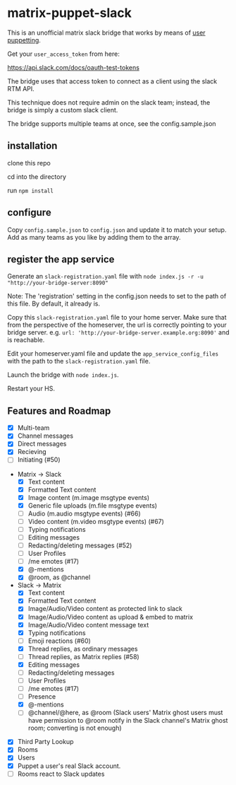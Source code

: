 # matrix-puppet-slack

This is an unofficial matrix slack bridge that works by means of [user puppetting](https://github.com/AndrewJDR/matrix-puppet-bridge).

Get your `user_access_token` from here:

https://api.slack.com/docs/oauth-test-tokens

The bridge uses that access token to connect as a client using the slack RTM API.

This technique does not require admin on the slack team; instead, the bridge is simply a custom slack client.

The bridge supports multiple teams at once, see the config.sample.json

## installation

clone this repo

cd into the directory

run `npm install`

## configure

Copy `config.sample.json` to `config.json` and update it to match your setup. Add as many teams as you like by adding them to the array.

## register the app service

Generate an `slack-registration.yaml` file with `node index.js -r -u "http://your-bridge-server:8090"`

Note: The 'registration' setting in the config.json needs to set to the path of this file. By default, it already is.

Copy this `slack-registration.yaml` file to your home server. Make sure that from the perspective of the homeserver, the url is correctly pointing to your bridge server. e.g. `url: 'http://your-bridge-server.example.org:8090'` and is reachable.

Edit your homeserver.yaml file and update the `app_service_config_files` with the path to the `slack-registration.yaml` file.

Launch the bridge with ```node index.js```.

Restart your HS.

## Features and Roadmap

 - [x] Multi-team
 - [x] Channel messages
 - [x] Direct messages
  - [x] Recieving
  - [ ] Initiating (#50)
 - Matrix -> Slack
   - [x] Text content
   - [x] Formatted Text content
   - [x] Image content (m.image msgtype events)
   - [x] Generic file uploads (m.file msgtype events)
   - [ ] Audio (m.audio msgtype events) (#66)
   - [ ] Video content (m.video msgtype events) (#67)
   - [ ] Typing notifications
   - [ ] Editing messages
   - [ ] Redacting/deleting messages (#52)
   - [ ] User Profiles
   - [ ] /me emotes (#17)
   - [x] @-mentions
   - [x] @room, as @channel
 - Slack -> Matrix
   - [x] Text content
   - [x] Formatted Text content
   - [x] Image/Audio/Video content as protected link to slack
   - [x] Image/Audio/Video content as upload & embed to matrix
   - [x] Image/Audio/Video content message text
   - [x] Typing notifications
   - [ ] Emoji reactions (#60)
   - [x] Thread replies, as ordinary messages
   - [ ] Thread replies, as Matrix replies (#58)
   - [x] Editing messages
   - [ ] Redacting/deleting messages
   - [ ] User Profiles
   - [ ] /me emotes (#17)
   - [ ] Presence
   - [x] @-mentions
   - [ ] @channel/@here, as @room (Slack users' Matrix ghost users must have permission to @room notify in the Slack channel's Matrix ghost room; converting is not enough)
 - [x] Third Party Lookup
  - [x] Rooms
  - [x] Users
 - [x] Puppet a user's real Slack account.
 - [ ] Rooms react to Slack updates
